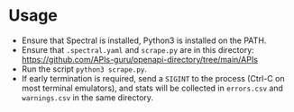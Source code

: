 # Usage
- Ensure that Spectral is installed, Python3 is installed on the PATH.
- Ensure that `.spectral.yaml` and `scrape.py` are in this directory: https://github.com/APIs-guru/openapi-directory/tree/main/APIs
- Run the script `python3 scrape.py`.
- If early termination is required, send a `SIGINT` to the process (Ctrl-C on most terminal emulators), and stats will be collected in `errors.csv` and `warnings.csv` in the same directory.
